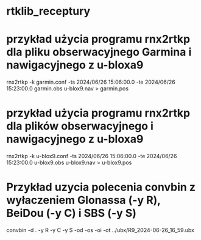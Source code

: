 # rtklib_receptury

# przykład użycia programu rnx2rtkp dla pliku obserwacyjnego Garmina i nawigacyjnego z u-bloxa9

rnx2rtkp -k garmin.conf -ts 2024/06/26 15:06:00.0 -te 2024/06/26 15:23:00.0 garmin.obs u-blox9.nav > garmin.pos

# przykład użycia programu rnx2rtkp dla plików obserwacyjnego  i nawigacyjnego z u-bloxa9

rnx2rtkp -k u-blox9.conf -ts 2024/06/26 15:06:00.0 -te 2024/06/26 15:23:00.0 u-blox9.obs u-blox9.nav > u-blox9.pos

# Przykład uzycia polecenia convbin z wyłaczeniem Glonassa (-y R), BeiDou (-y C) i SBS (-y S)
convbin -d . -y R -y C -y S -od -os -oi -ot ../ubx/R9_2024-06-26_16_59.ubx
